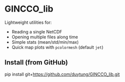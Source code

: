 # GINCCO_lib

Lightweight utilities for:
- Reading a single NetCDF
- Opening multiple files along time
- Simple stats (mean/std/min/max)
- Quick map plots with `pcolormesh` (default `jet`)

## Install (from GitHub)
pip install git+https://github.com/duytung/GINCCO_lib.git
